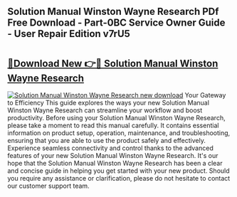 ## Solution Manual Winston Wayne Research PDf Free Download - Part-0BC Service Owner Guide - User Repair Edition v7rU5

# <h2><a href="http://bc53048.oget.top/?id=Solution+Manual+Winston+Wayne+Research">🔗Download New 👉🔴 Solution Manual Winston Wayne Research</a></h2>

[![Solution Manual Winston Wayne Research new download](https://i.imgur.com/5g1atiW.png)](http://bc53048.oget.top/?id=Solution+Manual+Winston+Wayne+Research)
Your Gateway to Efficiency This guide explores the ways your new Solution Manual Winston Wayne Research can streamline your workflow and boost productivity. Before using your Solution Manual Winston Wayne Research, please take a moment to read this manual carefully. It contains essential information on product setup, operation, maintenance, and troubleshooting, ensuring that you are able to use the product safely and effectively. Experience seamless connectivity and control thanks to the advanced features of your new Solution Manual Winston Wayne Research. It's our hope that the Solution Manual Winston Wayne Research has been a clear and concise guide in helping you get started with your new product. Should you require any assistance or clarification, please do not hesitate to contact our customer support team.
